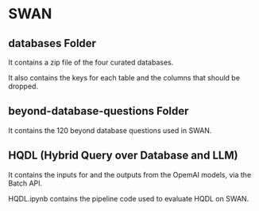 # SWAN
## databases Folder
It contains a zip file of the four curated databases. 

It also contains the keys for each table and the columns that should be dropped.

## beyond-database-questions Folder
It contains the 120 beyond database questions used in SWAN.

## HQDL (Hybrid Query over Database and LLM)
It contains the inputs for and the outputs from the OpemAI models, via the Batch API.

HQDL.ipynb contains the pipeline code used to evaluate HQDL on SWAN.
